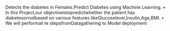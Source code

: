 Detects the diabetes in Females.Predict Diabetes using Machine Learning. • In this Project,our objectiveistopredictwhether the patient has diabetesornotbased on various features likeGlucoselevel,Insulin,Age,BMI. • We will performall te stepsfromDatagathering to Model deployment
